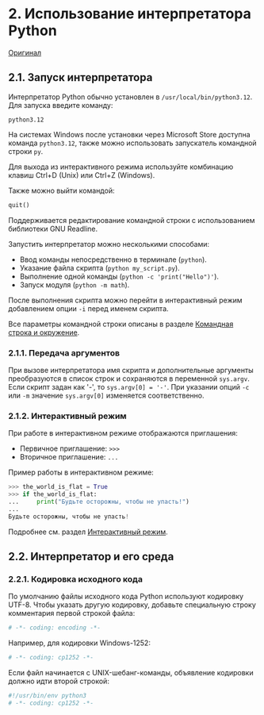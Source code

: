 # 2. Использование интерпретатора Python

[Оригинал](https://docs.python.org/3.12/tutorial/interpreter.html)

## 2.1. Запуск интерпретатора

Интерпретатор Python обычно установлен в `/usr/local/bin/python3.12`. Для запуска введите команду:

```shell
python3.12
```

На системах Windows после установки через Microsoft Store доступна команда `python3.12`, также можно использовать запускатель командной строки `py`.

Для выхода из интерактивного режима используйте комбинацию клавиш Ctrl+D (Unix) или Ctrl+Z (Windows).

Также можно выйти командой:

```python
quit()
```

Поддерживается редактирование командной строки с использованием библиотеки GNU Readline.

Запустить интерпретатор можно несколькими способами:

- Ввод команды непосредственно в терминале (`python`).
- Указание файла скрипта (`python my_script.py`).
- Выполнение одной команды (`python -c 'print("Hello")'`).
- Запуск модуля (`python -m math`).

После выполнения скрипта можно перейти в интерактивный режим добавлением опции `-i` перед именем скрипта.

Все параметры командной строки описаны в разделе [Командная строка и окружение](../using/cmdline.html#using-on-general).

### 2.1.1. Передача аргументов

При вызове интерпретатора имя скрипта и дополнительные аргументы преобразуются в список строк и сохраняются в переменной `sys.argv`. Если скрипт задан как '-', то `sys.argv[0] = '-'`. При указании опций `-c` или `-m` значение `sys.argv[0]` изменяется соответственно.

### 2.1.2. Интерактивный режим

При работе в интерактивном режиме отображаются приглашения:

- Первичное приглашение: `>>>`
- Вторичное приглашение: `...`

Пример работы в интерактивном режиме:

```python
>>> the_world_is_flat = True
>>> if the_world_is_flat:
...     print("Будьте осторожны, чтобы не упасть!")
...
Будьте осторожны, чтобы не упасть!
```

Подробнее см. раздел [Интерактивный режим](appendix.html#tut-interac).

## 2.2. Интерпретатор и его среда

### 2.2.1. Кодировка исходного кода

По умолчанию файлы исходного кода Python используют кодировку UTF-8. Чтобы указать другую кодировку, добавьте специальную строку комментария первой строкой файла:

```python
# -*- coding: encoding -*-
```

Например, для кодировки Windows-1252:

```python
# -*- coding: cp1252 -*-
```

Если файл начинается с UNIX-шебанг-команды, объявление кодировки должно идти второй строкой:

```python
#!/usr/bin/env python3
# -*- coding: cp1252 -*-
```
